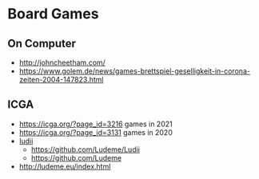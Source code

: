 # Board Games

## On Computer

* http://johncheetham.com/
* https://www.golem.de/news/games-brettspiel-geselligkeit-in-corona-zeiten-2004-147823.html

## ICGA 

* https://icga.org/?page_id=3216 games in 2021
* https://icga.org/?page_id=3131 games in 2020
* [ludii](https://ludii.games/)
  + https://github.com/Ludeme/Ludii
  + https://github.com/Ludeme
* http://ludeme.eu/index.html
